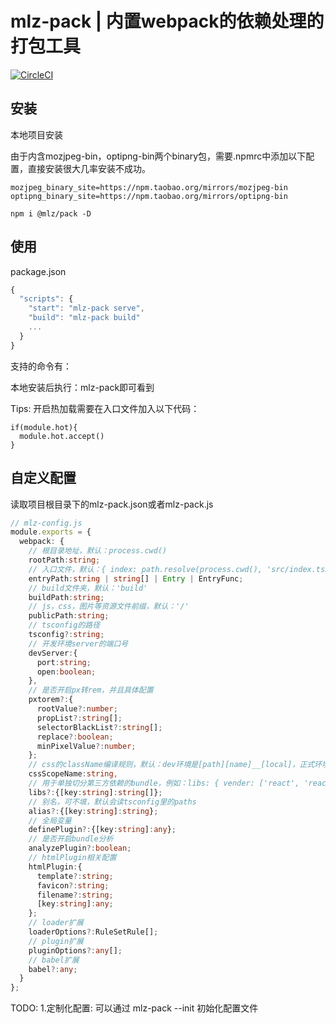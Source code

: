 # mlz-pack | 内置webpack的依赖处理的打包工具

[![CircleCI](https://travis-ci.org/juicecube/mlz-pack.svg?branch=master)](https://travis-ci.org/juicecube/mlz-pack)

## 安装

本地项目安装

由于内含mozjpeg-bin，optipng-bin两个binary包，需要.npmrc中添加以下配置，直接安装很大几率安装不成功。

```
mozjpeg_binary_site=https://npm.taobao.org/mirrors/mozjpeg-bin
optipng_binary_site=https://npm.taobao.org/mirrors/optipng-bin
```
```
npm i @mlz/pack -D
```

## 使用

package.json
```js
{
  "scripts": {
    "start": "mlz-pack serve",
    "build": "mlz-pack build"
    ...
  }
}
```
支持的命令有：

本地安装后执行：mlz-pack即可看到

Tips:
开启热加载需要在入口文件加入以下代码：
```
if(module.hot){
  module.hot.accept()
}
```

## 自定义配置
读取项目根目录下的mlz-pack.json或者mlz-pack.js
```ts
// mlz-config.js
module.exports = {
  webpack: {
    // 根目录地址，默认：process.cwd()
    rootPath:string;
    // 入口文件，默认：{ index: path.resolve(process.cwd(), 'src/index.tsx') }
    entryPath:string | string[] | Entry | EntryFunc;
    // build文件夹，默认：'build'
    buildPath:string;
    // js，css，图片等资源文件前缀，默认：'/'
    publicPath:string;
    // tsconfig的路径
    tsconfig?:string;
    // 开发环境server的端口号
    devServer:{
      port:string;
      open:boolean;
    },
    // 是否开启px转rem，并且具体配置
    pxtorem?:{
      rootValue?:number;
      propList?:string[];
      selectorBlackList?:string[];
      replace?:boolean;
      minPixelValue?:number;
    };
    // css的className编译规则，默认：dev环境是[path][name]__[local]，正式环境是[name]__[hash:base64:5]
    cssScopeName:string,
    // 用于单独切分第三方依赖的bundle，例如：libs: { vender: ['react', 'react-dom']}就会将react和react-dom两个包单独打包成一个bundle
    libs?:{[key:string]:string[]};
    // 别名，可不填，默认会读tsconfig里的paths
    alias?:{[key:string]:string};
    // 全局变量
    definePlugin?:{[key:string]:any};
    // 是否开启bundle分析
    analyzePlugin?:boolean;
    // htmlPlugin相关配置
    htmlPlugin:{
      template?:string;
      favicon?:string;
      filename?:string;
      [key:string]:any;
    };
    // loader扩展
    loaderOptions?:RuleSetRule[];
    // plugin扩展
    pluginOptions?:any[];
    // babel扩展
    babel?:any;
  }
};
```
TODO:
1.定制化配置: 可以通过 mlz-pack --init 初始化配置文件